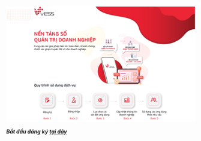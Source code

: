 ![image-20211206141801515](img/image-20211206141801515.png)

***Bắt đầu đăng ký [tại đây](https://vess.vn/app/signup)***


